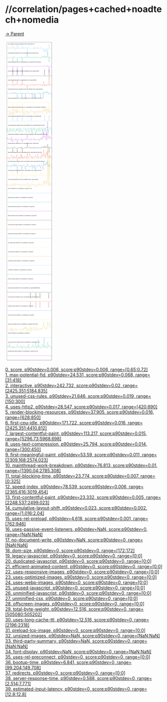 
# //correlation/pages+cached+noadtech+nomedia

[→ Parent](../..)

![PLOT: correlation](./correlation.svg)

[0. score, p90stdev=0.006, score:p90stdev=0.006, range=[0.65:0.72]](../../meta/score/samples/pages+cached+noadtech+nomedia)  
[1. max-potential-fid, p90stdev=24.531, score:p90stdev=0.068, range=[31:418]](../../max-potential-fid/samples/pages+cached+noadtech+nomedia/)  
[2. interactive, p90stdev=242.732, score:p90stdev=0.02, range=[2425.351:5184.835]](../../interactive/samples/pages+cached+noadtech+nomedia/)  
[3. unused-css-rules, p90stdev=21.646, score:p90stdev=0.019, range=[150:300]](../../unused-css-rules/samples/pages+cached+noadtech+nomedia/)  
[4. uses-http2, p90stdev=28.547, score:p90stdev=0.017, range=[420:890]](../../uses-http2/samples/pages+cached+noadtech+nomedia/)  
[5. render-blocking-resources, p90stdev=37.905, score:p90stdev=0.016, range=[628:850]](../../render-blocking-resources/samples/pages+cached+noadtech+nomedia/)  
[6. first-cpu-idle, p90stdev=171.722, score:p90stdev=0.016, range=[2425.351:4410.812]](../../first-cpu-idle/samples/pages+cached+noadtech+nomedia/)  
[7. largest-contentful-paint, p90stdev=113.217, score:p90stdev=0.015, range=[5296.73:5968.698]](../../largest-contentful-paint/samples/pages+cached+noadtech+nomedia/)  
[8. uses-text-compression, p90stdev=25.794, score:p90stdev=0.014, range=[300:450]](../../uses-text-compression/samples/pages+cached+noadtech+nomedia/)  
[9. first-meaningful-paint, p90stdev=53.59, score:p90stdev=0.011, range=[2309.168:2574.023]](../../first-meaningful-paint/samples/pages+cached+noadtech+nomedia/)  
[10. mainthread-work-breakdown, p90stdev=76.813, score:p90stdev=0.01, range=[1390.04:2785.308]](../../mainthread-work-breakdown/samples/pages+cached+noadtech+nomedia/)  
[11. total-blocking-time, p90stdev=23.774, score:p90stdev=0.007, range=[0:325]](../../total-blocking-time/samples/pages+cached+noadtech+nomedia/)  
[12. speed-index, p90stdev=78.539, score:p90stdev=0.006, range=[2365.616:3019.454]](../../speed-index/samples/pages+cached+noadtech+nomedia/)  
[13. first-contentful-paint, p90stdev=23.332, score:p90stdev=0.005, range=[2248.537:2499.023]](../../first-contentful-paint/samples/pages+cached+noadtech+nomedia/)  
[14. cumulative-layout-shift, p90stdev=0.023, score:p90stdev=0.002, range=[1.016:2.04]](../../cumulative-layout-shift/samples/pages+cached+noadtech+nomedia/)  
[15. uses-rel-preload, p90stdev=4.618, score:p90stdev=0.001, range=[762:946]](../../uses-rel-preload/samples/pages+cached+noadtech+nomedia/)  
[16. uses-passive-event-listeners, p90stdev=NaN, score:p90stdev=0, range=[NaN:NaN]](../../uses-passive-event-listeners/samples/pages+cached+noadtech+nomedia/)  
[17. no-document-write, p90stdev=NaN, score:p90stdev=0, range=[NaN:NaN]](../../no-document-write/samples/pages+cached+noadtech+nomedia/)  
[18. dom-size, p90stdev=0, score:p90stdev=0, range=[172:172]](../../dom-size/samples/pages+cached+noadtech+nomedia/)  
[19. legacy-javascript, p90stdev=0, score:p90stdev=0, range=[0:0]](../../legacy-javascript/samples/pages+cached+noadtech+nomedia/)  
[20. duplicated-javascript, p90stdev=0, score:p90stdev=0, range=[0:0]](../../duplicated-javascript/samples/pages+cached+noadtech+nomedia/)  
[21. efficient-animated-content, p90stdev=0, score:p90stdev=0, range=[0:0]](../../efficient-animated-content/samples/pages+cached+noadtech+nomedia/)  
[22. uses-responsive-images, p90stdev=0, score:p90stdev=0, range=[0:0]](../../uses-responsive-images/samples/pages+cached+noadtech+nomedia/)  
[23. uses-optimized-images, p90stdev=0, score:p90stdev=0, range=[0:0]](../../uses-optimized-images/samples/pages+cached+noadtech+nomedia/)  
[24. uses-webp-images, p90stdev=0, score:p90stdev=0, range=[0:0]](../../uses-webp-images/samples/pages+cached+noadtech+nomedia/)  
[25. unused-javascript, p90stdev=0, score:p90stdev=0, range=[0:0]](../../unused-javascript/samples/pages+cached+noadtech+nomedia/)  
[26. unminified-javascript, p90stdev=0, score:p90stdev=0, range=[0:0]](../../unminified-javascript/samples/pages+cached+noadtech+nomedia/)  
[27. unminified-css, p90stdev=0, score:p90stdev=0, range=[0:0]](../../unminified-css/samples/pages+cached+noadtech+nomedia/)  
[28. offscreen-images, p90stdev=0, score:p90stdev=0, range=[0:0]](../../offscreen-images/samples/pages+cached+noadtech+nomedia/)  
[29. total-byte-weight, p90stdev=12.516, score:p90stdev=0, range=[505080:505202]](../../total-byte-weight/samples/pages+cached+noadtech+nomedia/)  
[30. uses-long-cache-ttl, p90stdev=12.516, score:p90stdev=0, range=[2196:2318]](../../uses-long-cache-ttl/samples/pages+cached+noadtech+nomedia/)  
[31. preload-lcp-image, p90stdev=0, score:p90stdev=0, range=[0:0]](../../preload-lcp-image/samples/pages+cached+noadtech+nomedia/)  
[32. unsized-images, p90stdev=NaN, score:p90stdev=0, range=[NaN:NaN]](../../unsized-images/samples/pages+cached+noadtech+nomedia/)  
[33. third-party-summary, p90stdev=NaN, score:p90stdev=0, range=[NaN:NaN]](../../third-party-summary/samples/pages+cached+noadtech+nomedia/)  
[34. font-display, p90stdev=NaN, score:p90stdev=0, range=[NaN:NaN]](../../font-display/samples/pages+cached+noadtech+nomedia/)  
[35. uses-rel-preconnect, p90stdev=0, score:p90stdev=0, range=[0:0]](../../uses-rel-preconnect/samples/pages+cached+noadtech+nomedia/)  
[36. bootup-time, p90stdev=6.841, score:p90stdev=0, range=[99.204:149.708]](../../bootup-time/samples/pages+cached+noadtech+nomedia/)  
[37. redirects, p90stdev=0, score:p90stdev=0, range=[0:0]](../../redirects/samples/pages+cached+noadtech+nomedia/)  
[38. server-response-time, p90stdev=0.588, score:p90stdev=0, range=[2.514:7.771]](../../server-response-time/samples/pages+cached+noadtech+nomedia/)  
[39. estimated-input-latency, p90stdev=0, score:p90stdev=0, range=[12.8:12.8]](../../estimated-input-latency/samples/pages+cached+noadtech+nomedia/)  
